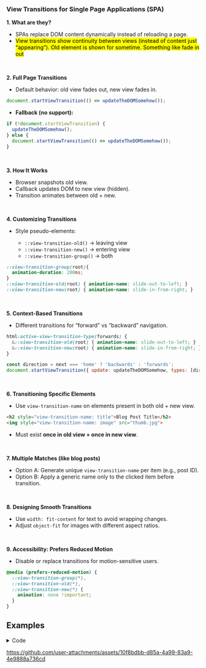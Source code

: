 
### View Transitions for Single Page Applications (SPA)

**1. What are they?**

* SPAs replace DOM content dynamically instead of reloading a page.
* <mark>View transitions show continuity between views (instead of content just “appearing”). Old element is shown for sometime. Something like fade in out</mark>

<br>

**2. Full Page Transitions**

* Default behavior: old view fades out, new view fades in.

```js
document.startViewTransition(() => updateTheDOMSomehow());
```

* **Fallback (no support):**

```js
if (!document.startViewTransition) {
  updateTheDOMSomehow();
} else {
  document.startViewTransition(() => updateTheDOMSomehow());
}
```

<br>

**3. How It Works**

* Browser snapshots old view.
* Callback updates DOM to new view (hidden).
* Transition animates between old + new.

<br>

**4. Customizing Transitions**

* Style pseudo-elements:

  * `::view-transition-old()` → leaving view
  * `::view-transition-new()` → entering view
  * `::view-transition-group()` → both

```css
::view-transition-group(root){
  animation-duration: 200ms;
}
::view-transition-old(root) { animation-name: slide-out-to-left; }
::view-transition-new(root) { animation-name: slide-in-from-right; }
```

<br>

**5. Context-Based Transitions**

* Different transitions for “forward” vs “backward” navigation.

```css
html:active-view-transition-type(forwards) {
  &::view-transition-old(root) { animation-name: slide-out-to-left; }
  &::view-transition-new(root) { animation-name: slide-in-from-right; }
}
```

```js
const direction = next === 'home' ? 'backwards' : 'forwards';
document.startViewTransition({ update: updateTheDOMSomehow, types: [direction] });
```

<br>

**6. Transitioning Specific Elements**

* Use `view-transition-name` on elements present in both old + new view.

```html
<h2 style="view-transition-name: title">Blog Post Title</h2>
<img style="view-transition-name: image" src="thumb.jpg">
```

* Must exist **once in old view + once in new view**.

<br>

**7. Multiple Matches (like blog posts)**

* Option A: Generate unique `view-transition-name` per item (e.g., post ID).
* Option B: Apply a generic name only to the clicked item before transition.

<br>

**8. Designing Smooth Transitions**

* Use `width: fit-content` for text to avoid wrapping changes.
* Adjust `object-fit` for images with different aspect ratios.

<br>

**9. Accessibility: Prefers Reduced Motion**

* Disable or replace transitions for motion-sensitive users.

```css
@media (prefers-reduced-motion) {
  ::view-transition-group(*),
  ::view-transition-old(*),
  ::view-transition-new(*) {
    animation: none !important;
  }
}
```
## Examples
<details>
  <summary>Code</summary>

  ```htl
  <!DOCTYPE html>
<html lang="en">
  <head>
    <meta charset="UTF-8" />
    <meta name="viewport" content="width=device-width, initial-scale=1.0" />
    <title>SPA View Transition Demo</title>
    <style>
      body {
        font-family: sans-serif;
        text-align: center;
        padding: 40px;
      }

      /* Buttons */
      button {
        padding: 10px 20px;
        margin: 20px;
        font-size: 1rem;
        cursor: pointer;
        border: none;
        border-radius: 6px;
        background: dodgerblue;
        color: white;
      }

      /* Custom slide animations for root */
      @keyframes slide-out-to-left {
        from {
          transform: translateX(0);
          opacity: 1;
        }
        to {
          transform: translateX(-100%);
          opacity: 0;
        }
      }

      @keyframes slide-in-from-right {
        from {
          transform: translateX(100%);
          opacity: 0;
        }
        to {
          transform: translateX(0);
          opacity: 1;
        }
      }

      ::view-transition-group(root) {
        animation-duration: 400ms;
      }

      ::view-transition-old(root) {
        animation-name: slide-out-to-left;
      }

      ::view-transition-new(root) {
        animation-name: slide-in-from-right;
      }

      /* Transition a specific element (title) */
      h1 {
        view-transition-name: page-title;
      }

      /* Accessibility: disable transitions if user prefers reduced motion */
      @media (prefers-reduced-motion) {
        ::view-transition-group(*),
        ::view-transition-old(*),
        ::view-transition-new(*) {
          animation: none !important;
        }
      }
    </style>
  </head>
  <body>
    <div id="app">
      <h1>Home Page</h1>
      <p>Welcome to the home page! 🚀</p>
      <button id="goPost">Go to Post</button>
    </div>

    <script>
      const app = document.getElementById("app");
      let onHome = true;

      function updateTheDOMSomehow() {
        if (onHome) {
          app.innerHTML = `
          <h1>Blog Post</h1>
          <p>This is a sample blog post with smooth transition. ✨</p>
          <button id="goHome">Back Home</button>
        `;
        } else {
          app.innerHTML = `
          <h1>Home Page</h1>
          <p>Welcome to the home page! 🚀</p>
          <button id="goPost">Go to Post</button>
        `;
        }
        onHome = !onHome;
      }

      // Event delegation for buttons
      document.body.addEventListener("click", (e) => {
        if (e.target.id === "goPost" || e.target.id === "goHome") {
          if (!document.startViewTransition) {
            updateTheDOMSomehow(); // fallback
          } else {
            document.startViewTransition(() => updateTheDOMSomehow());
          }
        }
      });
    </script>
  </body>
</html>

```
</details>


https://github.com/user-attachments/assets/10f8bdbb-d85a-4a99-83a9-4e9888a736cd


